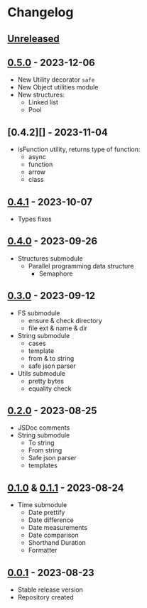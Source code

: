 # Changelog

## [Unreleased][unreleased]

## [0.5.0][] - 2023-12-06

- New Utility decorator <code>safe</code>
- New Object utilities module
- New structures:
  - Linked list
  - Pool

## [0.4.2][] - 2023-11-04

- isFunction utility, returns type of function:
  - async
  - function
  - arrow
  - class

## [0.4.1][] - 2023-10-07

- Types fixes

## [0.4.0][] - 2023-09-26

- Structures submodule
  - Parallel programming data structure
    - Semaphore

## [0.3.0][] - 2023-09-12

- FS submodule
  - ensure & check directory
  - file ext & name & dir
- String submodule
  - cases
  - template
  - from & to string
  - safe json parser
- Utils submodule
  - pretty bytes
  - equality check

## [0.2.0][] - 2023-08-25

- JSDoc comments
- String submodule
  - To string
  - From string
  - Safe json parser
  - templates

## [0.1.0][] & [0.1.1][] - 2023-08-24

- Time submodule
  - Date prettify
  - Date difference
  - Date measurements
  - Date comparison
  - Shorthand Duration
  - Formatter

## [0.0.1][] - 2023-08-23

- Stable release version
- Repository created

[unreleased]: https://github.com/astrohelm/astropack/compare/v0.5.0...HEAD
[0.5.0]: https://github.com/astrohelm/astropack/compare/v0.4.0...v0.5.0
[0.4.1]: https://github.com/astrohelm/astropack/compare/v0.4.1...v0.4.2
[0.4.1]: https://github.com/astrohelm/astropack/compare/v0.4.0...v0.4.1
[0.4.0]: https://github.com/astrohelm/astropack/compare/v0.3.0...v0.4.0
[0.3.0]: https://github.com/astrohelm/astropack/compare/v0.2.0...v0.3.0
[0.2.0]: https://github.com/astrohelm/astropack/compare/v0.1.1...v0.2.0
[0.1.1]: https://github.com/astrohelm/astropack/compare/v0.1.0...v0.1.1
[0.1.0]: https://github.com/astrohelm/astropack/compare/v0.0.1...v0.1.0
[0.0.1]: https://github.com/astrohelm/astropack/releases/tag/v0.0.1
